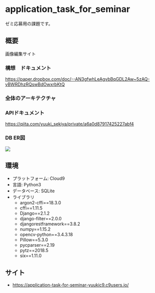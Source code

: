# application_task_for_seminar
ゼミ応募用の課題です。

## 概要
画像編集サイト

### 構想　ドキュメント
https://paper.dropbox.com/doc/--AN3gfwhLeAgvbBqGDL2Aw~5zAQ-vBWRDhzRQswBdOwxrbKtQ

### 全体のアーキテクチャ

### APIドキュメント
https://qiita.com/yuuki_sekiya/private/a6a0d87917425227abf4

### DB ER図
![](https://d2mxuefqeaa7sj.cloudfront.net/s_F5BD2AC707D626C6F3286771CE0C236A048149558DDB7F75DEFC080E81A03A17_1538567298724_+2018-10-03+20.47.34.png)

## 環境
- プラットフォーム: Cloud9
- 言語: Python3
- データベース: SQLite
- ライブラリ
    - argon2-cffi==18.3.0
    - cffi==1.11.5
    - Django==2.1.2
    - django-filter==2.0.0
    - djangorestframework==3.8.2
    - numpy==1.15.2
    - opencv-python==3.4.3.18
    - Pillow==5.3.0
    - pycparser==2.19
    - pytz==2018.5
    - six==1.11.0

## サイト
- https://application-task-for-seminar-yuukic9.c9users.io/
